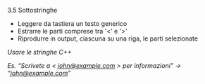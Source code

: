 3.5 Sottostringhe

* Leggere da tastiera un testo generico
* Estrarre le parti comprese tra '<' e '>'
* Riprodurre in output, ciascuna su una riga, le parti selezionate

_Usare le stringhe C++_

_Es. “Scrivete a < john@example.com > per informazioni” → “john@example.com”_
